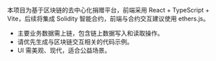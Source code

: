 <!-- Use this file to provide workspace-specific custom instructions to Copilot. For more details, visit https://code.visualstudio.com/docs/copilot/copilot-customization#_use-a-githubcopilotinstructionsmd-file -->

本项目为基于区块链的去中心化捐赠平台，前端采用 React + TypeScript + Vite，后续将集成 Solidity 智能合约，前端与合约交互建议使用 ethers.js。

- 主要业务数据需上链，包含链上数据写入和读取操作。
- 请优先生成与区块链交互相关的代码示例。
- UI 需美观、现代，适合公益场景。
